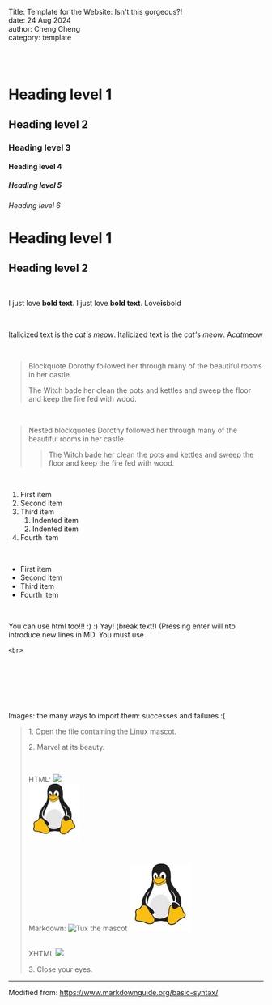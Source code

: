 Title: Template for the Website: Isn't this gorgeous?!  
date: 24 Aug 2024  
author: Cheng Cheng  
category: template  

<br>
<br>

# Heading level 1	
## Heading level 2	
### Heading level 3	
#### Heading level 4	
##### Heading level 5	
###### Heading level 6

Heading level 1
===============
Heading level 2
---------------

<br>

I just love **bold text**.
I just love __bold text__.
Love**is**bold

<br>

Italicized text is the *cat's meow*.
Italicized text is the _cat's meow_.
A*cat*meow

<br>

> Blockquote
> Dorothy followed her through many of the beautiful rooms in her castle.
>
> The Witch bade her clean the pots and kettles and sweep the floor and keep the fire fed with wood.

<br>

> Nested blockquotes
> Dorothy followed her through many of the beautiful rooms in her castle.
>
>> The Witch bade her clean the pots and kettles and sweep the floor and keep the fire fed with wood.

<br>

1. First item
2. Second item
3. Third item
    1. Indented item
    2. Indented item
4. Fourth item

<br>

- First item
- Second item
- Third item
- Fourth item

<br>

You can use html too!!! :) :) Yay! (break text!) (Pressing enter will nto introduce new lines in MD. You must use
````
<br>
````
<br>
<br>
<br>
<br>
<br>

Images: the many ways to import them: successes and failures :(  
>
>
> <p> 1. Open the file containing the Linux mascot. </p>
>
> <p> 2. Marvel at its beauty. </p>
>
> <br>
>
> HTML:
> <img src="https://odysseyprogramme.github.io/images/tux.jpg" width="100" >
> <br>
> <img src="/content/images/tux.jpg" width="100"  alt="tux fails to show up">
> 
> <br>
> 
> Markdown:
> ![Tux the mascot](https://odysseyprogramme.github.io/images/tux.jpg)
> ![tux fails to show up](/content/images/tux.jpg)
>
> <br>
> XHTML
> <img src="{static}/images/tux.jpg" width="100" />
>
> <p> 3. Close your eyes. </p>


_____________________________________________
Modified from: https://www.markdownguide.org/basic-syntax/
